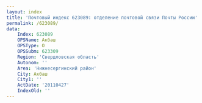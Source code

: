 ```yaml
---
layout: index
title: 'Почтовый индекс 623089: отделение почтовой связи Почты России'
permalink: /623089/
data:
    Index: 623089
    OPSName: Акбаш
    OPSType: О
    OPSSubm: 623309
    Region: 'Свердловская область'
    Autonom: ''
    Area: 'Нижнесергинский район'
    City: Акбаш
    City1: ''
    ActDate: '20110427'
    IndexOld: ''
---
```

